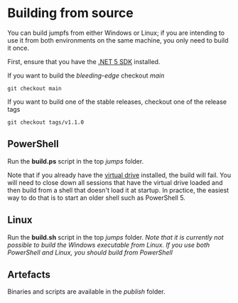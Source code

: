 # Building from source

You can build jumpfs from either Windows or Linux; if you are intending to use it from both environments on the same machine, you only need to build it once.


First, ensure that you have the [.NET 5 SDK](https://dotnet.microsoft.com/download/dotnet/5.0) installed.


If you want to build the *bleeding-edge* checkout *main*

`git checkout main`

If you want to build one of the stable releases, checkout one of the release tags

`git checkout tags/v1.1.0`

## PowerShell
Run the **build.ps** script in the top *jumps* folder.

Note that if you already have the [virtual drive](psdrive.md) installed, the build will fail. You will need to close down all sessions that have the virtual drive loaded and then build from a shell that doesn't load it at startup.  In practice, the easiest way to do that is to start an older shell such as PowerShell 5.

## Linux
Run the **build.sh** script in the top *jumps* folder.
*Note that it is currently not possible to build the Windows executable from Linux.  If you use both PowerShell and Linux, you should build from PowerShell* 


## Artefacts

Binaries and scripts are available in the *publish* folder.



